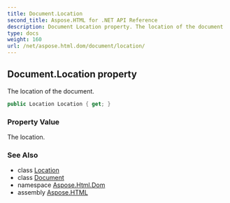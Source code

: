 ```yaml
---
title: Document.Location
second_title: Aspose.HTML for .NET API Reference
description: Document Location property. The location of the document
type: docs
weight: 160
url: /net/aspose.html.dom/document/location/
---
```

## Document.Location property

The location of the document.

```csharp
public Location Location { get; }
```

### Property Value

The location.

### See Also

* class [Location](../../../aspose.html.window/location/)
* class [Document](../)
* namespace [Aspose.Html.Dom](../../../aspose.html.dom/)
* assembly [Aspose.HTML](../../../)
